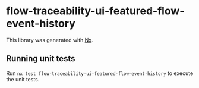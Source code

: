 # flow-traceability-ui-featured-flow-event-history

This library was generated with [Nx](https://nx.dev).

## Running unit tests

Run `nx test flow-traceability-ui-featured-flow-event-history` to execute the unit tests.
